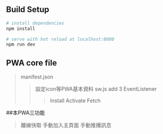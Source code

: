 
## Build Setup

``` bash
# install dependencies
npm install

# serve with hot reload at localhost:8080
npm run dev
```

## PWA core file
> manifest.json  
>> 設定icon等PWA基本資料
> sw.js
>>add 3 EventListener
>>>Install
>>>Activate
>>>Fetch


##本PWA三功能
>離線快取
>手動加入主頁面
>手動推播訊息







